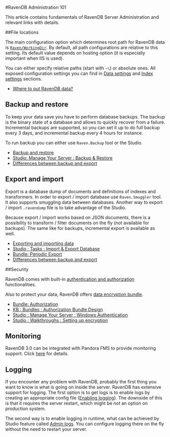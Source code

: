 ﻿#RavenDB Administration 101

This article contains fundamentals of RavenDB Server Administration and relevant links with details.

##File locations

The main configuration option which determines root path for RavenDB data is [`Raven/WorkingDir`](../configuration/configuration-options#data-settings).
By default, all path configurations are relative to this setting. Its default value depends on hosting option (it is especially important when IIS is used).

You can either specify relative paths (start with `~\`) or absolute ones. All exposed configuration settings you can find in [Data settings](../configuration/configuration-options#data-settings)
and [Index settings](../configuration/configuration-options#data-settings) sections.

- [Where to put RavenDB data?](../installation/deployment-considerations#where-to-put-ravendb-data)

## Backup and restore

To keep your data save you have to perform database backups. The backup is the binary state of a database and allows to quickly recover from a failure.
Incremental backups are supported, so you can set it up to do full backup every 3 days, and incremental backup every 4 hours for instance.

To run backup you can either use `Raven.Backup` tool or the Studio.

- [Backup and restore](../administration/backup-and-restore)
- [Studio: Manage Your Server : Backup & Restore](../../studio/management/backup-restore)
- [Differences between backup and export](../administration/differences-between-backup-and-export)

## Export and import

Export is a database dump of documents and definitions of indexes and transformers. In order to export / import database use `Raven.Smuggler` tool. It also supports
smuggling data between databases. Another way to export / import `.ravendump` file is to take advantage of the Studio.

Because export / import works based on JSON documents, there is a possibility to transform / filter documents on the fly (not available for backups).
The same like for backups, incremental export is available as well.

- [Exporting and importing data](../administration/exporting-and-importing-data)
- [Studio : Tasks : Import & Export Database](../../studio/overview/tasks/import-export-database)
- [Bundle: Periodic Export](../bundles/periodic-export)
- [Differences between backup and export](../administration/differences-between-backup-and-export)

##Security

RavenDB comes with built-in [authentication and authorization](../configuration/authentication-and-authorization) functionalities.

Also to protect your data, RavenDB offers [data encryption bundle](../bundles/encryption).

- [Bundle: Authorization](../bundles/authorization)
- [KB : Bundles : Authorization Bundle Design](../kb/authorization-bundle-design)
- [Studio : Manage Your Server : Windows Authentication](../../studio/management/windows-authentication)
- [Studio : Walkthroughs : Setting up encryption](../../studio/walkthroughs/how-to-setup-encryption)

## Monitoring

RavenDB 3.0 can be integrated with Pandora FMS to provide monitoring support. Click [here](../administration/monitoring/pandora-fms) for details.

## Logging

If you encounter any problem with RavenDB, probably the first thing you want to know is what is going on inside the server. RavenDB
has extensive support for logging. The first option is to get logs is to enable logs by creating an appropriate config file ([Enabling logging](../troubleshooting/enabling-logging)).
The downside of this is that it requires the server restart, which might be not an option on production system.

The second way is to enable logging in runtime, what can be achieved by Studio feature called [Admin logs](../../studio/management/admin-logs).
You can configure logging there on the fly without the need to restart your server.